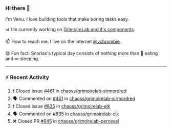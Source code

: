 ### Hi there 👋

I'm Venu. I love building tools that make boring tasks easy.

📊 I’m currently working on [GrimoireLab and it's components](https://chaoss.github.io/grimoirelab).

📫 How to reach me: I live on the internet [@vchrombie](https://www.google.co.in/search?q=vchrombie).

😄 Fun fact: Snorlax's typical day consists of nothing more than :doughnut: eating and :zzz: sleeping.

---

### :zap: Recent Activity

<!--START_SECTION:activity-->
1. ❗️ Closed issue [#461](https://github.com/chaoss/grimoirelab-sirmordred/issues/461) in [chaoss/grimoirelab-sirmordred](https://github.com/chaoss/grimoirelab-sirmordred)
2. 🗣 Commented on [#461](https://github.com/chaoss/grimoirelab-sirmordred/issues/461) in [chaoss/grimoirelab-sirmordred](https://github.com/chaoss/grimoirelab-sirmordred)
3. ❗️ Closed issue [#835](https://github.com/chaoss/grimoirelab-elk/issues/835) in [chaoss/grimoirelab-elk](https://github.com/chaoss/grimoirelab-elk)
4. 🗣 Commented on [#835](https://github.com/chaoss/grimoirelab-elk/issues/835) in [chaoss/grimoirelab-elk](https://github.com/chaoss/grimoirelab-elk)
5. ❌ Closed PR [#645](https://github.com/chaoss/grimoirelab-perceval/pull/645) in [chaoss/grimoirelab-perceval](https://github.com/chaoss/grimoirelab-perceval)
<!--END_SECTION:activity-->

<!--
**vchrombie/vchrombie** is a ✨ _special_ ✨ repository because its `README.md` (this file) appears on your GitHub profile.

Here are some ideas to get you started:

- 🔭 I’m currently working on ...
- 🌱 I’m currently learning ...
- 👯 I’m looking to collaborate on ...
- 🤔 I’m looking for help with ...
- 💬 Ask me about ...
- 📫 How to reach me: ...
- 😄 Pronouns: ...
- ⚡ Fun fact: ...
-->
